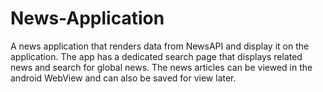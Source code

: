 # News-Application

A news application that renders data from NewsAPI and display it on the application. The app has a dedicated search page that displays related news and search for global news. The news articles can be viewed in the android WebView and can also be saved for view later.
